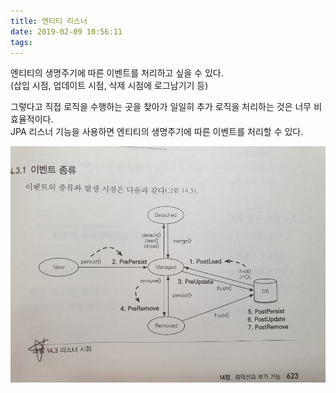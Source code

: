 ```yaml
---
title: 엔티티 리스너
date: 2019-02-09 10:56:11
tags:
---
```


엔티티의 생명주기에 따른 이벤트를 처리하고 싶을 수 있다.  
(삽입 시점, 업데이트 시점, 삭제 시점에 로그남기기 등)  

그렇다고 직접 로직을 수행하는 곳을 찾아가 일일히 추가 로직을 처리하는 것은 너무 비효율적이다.  
JPA 리스너 기능을 사용하면 엔티티의 생명주기에 따른 이벤트를 처리할 수 있다.  

![엔티티 리스너](/temp/엔티티-리스너.jpeg)  



<!-- more -->